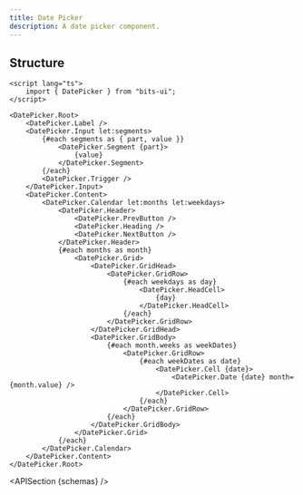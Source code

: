 ```yaml
---
title: Date Picker
description: A date picker component.
---
```


<script>
	import { APISection, ComponentPreview, DatePickerDemo } from '@/components'
	export let schemas;
</script>

<ComponentPreview name="date-picker-demo" comp="Date Picker">

<DatePickerDemo slot="preview" />

</ComponentPreview>

## Structure

```svelte
<script lang="ts">
	import { DatePicker } from "bits-ui";
</script>

<DatePicker.Root>
	<DatePicker.Label />
	<DatePicker.Input let:segments>
		{#each segments as { part, value }}
			<DatePicker.Segment {part}>
				{value}
			</DatePicker.Segment>
		{/each}
		<DatePicker.Trigger />
	</DatePicker.Input>
	<DatePicker.Content>
		<DatePicker.Calendar let:months let:weekdays>
			<DatePicker.Header>
				<DatePicker.PrevButton />
				<DatePicker.Heading />
				<DatePicker.NextButton />
			</DatePicker.Header>
			{#each months as month}
				<DatePicker.Grid>
					<DatePicker.GridHead>
						<DatePicker.GridRow>
							{#each weekdays as day}
								<DatePicker.HeadCell>
									{day}
								</DatePicker.HeadCell>
							{/each}
						</DatePicker.GridRow>
					</DatePicker.GridHead>
					<DatePicker.GridBody>
						{#each month.weeks as weekDates}
							<DatePicker.GridRow>
								{#each weekDates as date}
									<DatePicker.Cell {date}>
										<DatePicker.Date {date} month={month.value} />
									</DatePicker.Cell>
								{/each}
							</DatePicker.GridRow>
						{/each}
					</DatePicker.GridBody>
				</DatePicker.Grid>
			{/each}
		</DatePicker.Calendar>
	</DatePicker.Content>
</DatePicker.Root>
```

<APISection {schemas} />
